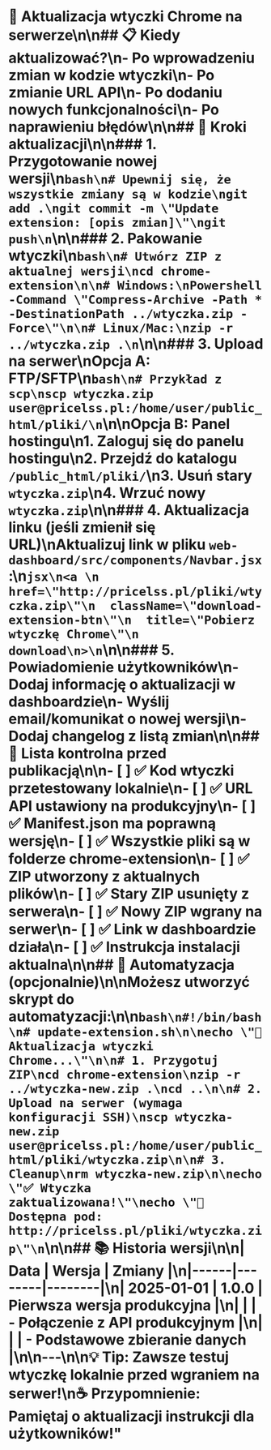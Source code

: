 # 🔄 Aktualizacja wtyczki Chrome na serwerze\n\n## 📋 Kiedy aktualizować?\n- Po wprowadzeniu zmian w kodzie wtyczki\n- Po zmianie URL API\n- Po dodaniu nowych funkcjonalności\n- Po naprawieniu błędów\n\n## 🚀 Kroki aktualizacji\n\n### 1. **Przygotowanie nowej wersji**\n```bash\n# Upewnij się, że wszystkie zmiany są w kodzie\ngit add .\ngit commit -m \"Update extension: [opis zmian]\"\ngit push\n```\n\n### 2. **Pakowanie wtyczki**\n```bash\n# Utwórz ZIP z aktualnej wersji\ncd chrome-extension\n\n# Windows:\nPowershell -Command \"Compress-Archive -Path * -DestinationPath ../wtyczka.zip -Force\"\n\n# Linux/Mac:\nzip -r ../wtyczka.zip .\n```\n\n### 3. **Upload na serwer**\n**Opcja A: FTP/SFTP**\n```bash\n# Przykład z scp\nscp wtyczka.zip user@pricelss.pl:/home/user/public_html/pliki/\n```\n\n**Opcja B: Panel hostingu**\n1. Zaloguj się do panelu hostingu\n2. Przejdź do katalogu `/public_html/pliki/`\n3. Usuń stary `wtyczka.zip`\n4. Wrzuć nowy `wtyczka.zip`\n\n### 4. **Aktualizacja linku (jeśli zmienił się URL)**\nAktualizuj link w pliku `web-dashboard/src/components/Navbar.jsx`:\n```jsx\n<a \n  href=\"http://pricelss.pl/pliki/wtyczka.zip\"\n  className=\"download-extension-btn\"\n  title=\"Pobierz wtyczkę Chrome\"\n  download\n>\n```\n\n### 5. **Powiadomienie użytkowników**\n- Dodaj informację o aktualizacji w dashboardzie\n- Wyślij email/komunikat o nowej wersji\n- Dodaj changelog z listą zmian\n\n## 📝 Lista kontrolna przed publikacją\n\n- [ ] ✅ Kod wtyczki przetestowany lokalnie\n- [ ] ✅ URL API ustawiony na produkcyjny\n- [ ] ✅ Manifest.json ma poprawną wersję\n- [ ] ✅ Wszystkie pliki są w folderze chrome-extension\n- [ ] ✅ ZIP utworzony z aktualnych plików\n- [ ] ✅ Stary ZIP usunięty z serwera\n- [ ] ✅ Nowy ZIP wgrany na serwer\n- [ ] ✅ Link w dashboardzie działa\n- [ ] ✅ Instrukcja instalacji aktualna\n\n## 🔧 Automatyzacja (opcjonalnie)\n\nMożesz utworzyć skrypt do automatyzacji:\n\n```bash\n#!/bin/bash\n# update-extension.sh\n\necho \"🔄 Aktualizacja wtyczki Chrome...\"\n\n# 1. Przygotuj ZIP\ncd chrome-extension\nzip -r ../wtyczka-new.zip .\ncd ..\n\n# 2. Upload na serwer (wymaga konfiguracji SSH)\nscp wtyczka-new.zip user@pricelss.pl:/home/user/public_html/pliki/wtyczka.zip\n\n# 3. Cleanup\nrm wtyczka-new.zip\n\necho \"✅ Wtyczka zaktualizowana!\"\necho \"🔗 Dostępna pod: http://pricelss.pl/pliki/wtyczka.zip\"\n```\n\n## 📚 Historia wersji\n\n| Data | Wersja | Zmiany |\n|------|--------|--------|\n| 2025-01-01 | 1.0.0 | Pierwsza wersja produkcyjna |\n| | | - Połączenie z API produkcyjnym |\n| | | - Podstawowe zbieranie danych |\n\n---\n\n💡 **Tip**: Zawsze testuj wtyczkę lokalnie przed wgraniem na serwer!\n☕ **Przypomnienie**: Pamiętaj o aktualizacji instrukcji dla użytkowników!" 